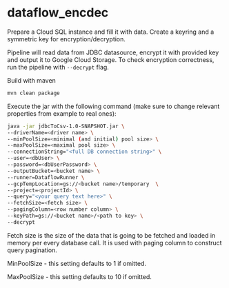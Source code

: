 # dataflow_encdec

Prepare a Cloud SQL instance and fill it with data.
Create a keyring and a symmetric key for encryption/decryption.

Pipeline will read data from JDBC datasource, encrypt it with provided key and output it to Google Cloud Storage.
To check encryption correctness, run the pipeline with ```--decrypt``` flag.

Build with maven
```bash
mvn clean package
```
Execute the jar with the following command (make sure to change relevant properties from example to real ones):
```bash
java -jar jdbcToCsv-1.0-SNAPSHOT.jar \
--driverName=<driver name> \
--minPoolSize=<minimal (and initial) pool size> \
--maxPoolSize=<maximal pool size> \
--connectionString="<full DB connection string>" \
--user=<dbUser> \
--password=<dbUserPassword> \
--outputBucket=<bucket name> \
--runner=DataflowRunner \
--gcpTempLocation=gs://<bucket name>/temporary  \
--project=<projectId> \
--query="<your query text here>" \
--fetchSize=<fetch size> \
--pagingColumn=<row number column> \
--keyPath=gs://<bucket name>/<path to key> \
--decrypt
```

Fetch size is the size of the data that is going to be fetched and loaded in memory per every database call. It is used
with paging column to construct query pagination.

MinPoolSize - this setting defaults to 1 if omitted.

MaxPoolSize - this setting defaults to 10 if omitted.